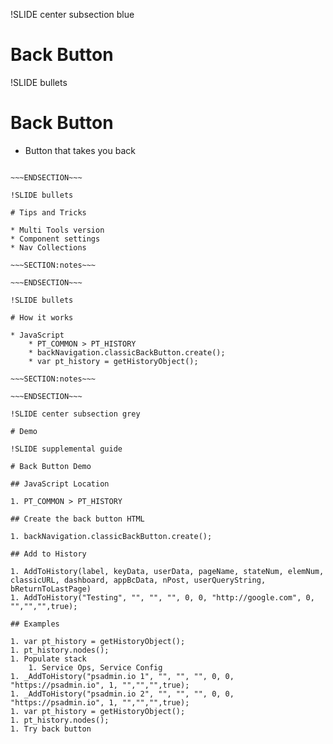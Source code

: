 !SLIDE center subsection blue

# Back Button

!SLIDE bullets

# Back Button

* Button that takes you back

~~~SECTION:notes~~~

~~~ENDSECTION~~~

!SLIDE bullets

# Tips and Tricks

* Multi Tools version
* Component settings
* Nav Collections 

~~~SECTION:notes~~~

~~~ENDSECTION~~~

!SLIDE bullets

# How it works

* JavaScript
    * PT_COMMON > PT_HISTORY
    * backNavigation.classicBackButton.create();
    * var pt_history = getHistoryObject();

~~~SECTION:notes~~~

~~~ENDSECTION~~~

!SLIDE center subsection grey

# Demo

!SLIDE supplemental guide

# Back Button Demo

## JavaScript Location

1. PT_COMMON > PT_HISTORY

## Create the back button HTML

1. backNavigation.classicBackButton.create();

## Add to History

1. AddToHistory(label, keyData, userData, pageName, stateNum, elemNum, classicURL, dashboard, appBcData, nPost, userQueryString, bReturnToLastPage) 
1. AddToHistory("Testing", "", "", "", 0, 0, "http://google.com", 0, "","","",true);

## Examples

1. var pt_history = getHistoryObject();
1. pt_history.nodes();
1. Populate stack
    1. Service Ops, Service Config
1. _AddToHistory("psadmin.io 1", "", "", "", 0, 0, "https://psadmin.io", 1, "","","",true);
1. _AddToHistory("psadmin.io 2", "", "", "", 0, 0, "https://psadmin.io", 1, "","","",true);
1. var pt_history = getHistoryObject();
1. pt_history.nodes();
1. Try back button 
